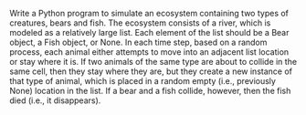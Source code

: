Write a Python program to simulate an ecosystem containing two types of creatures, bears and fish. The ecosystem consists of a river, which is modeled as a relatively large list. Each element of the list should be a Bear object, a Fish object, or None. In each time step, based on a random process, each animal either attempts to move into an adjacent list location or stay where it is. If two animals of the same type are about to collide in the same cell, then they stay where they are, but they create a new instance of that type of animal, which is placed in a random empty (i.e., previously None) location in the list. If a bear and a fish collide, however, then the fish died (i.e., it disappears).